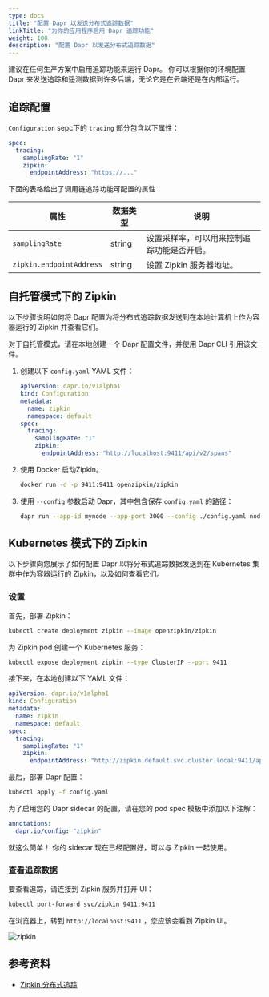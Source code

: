 ```yaml
---
type: docs
title: "配置 Dapr 以发送分布式追踪数据"
linkTitle: "为你的应用程序启用 Dapr 追踪功能"
weight: 100
description: "配置 Dapr 以发送分布式追踪数据"
---
```


建议在任何生产方案中启用追踪功能来运行 Dapr。  你可以根据你的环境配置 Dapr 来发送追踪和遥测数据到许多后端，无论它是在云端还是在内部运行。

## 追踪配置

`Configuration` sepc下的 `tracing` 部分包含以下属性：

```yml
spec:
  tracing:
    samplingRate: "1"
    zipkin:
      endpointAddress: "https://..."
```

下面的表格给出了调用链追踪功能可配置的属性：

| 属性                       | 数据类型   | 说明                    |
| ------------------------ | ------ | --------------------- |
| `samplingRate`           | string | 设置采样率，可以用来控制追踪功能是否开启。 |
| `zipkin.endpointAddress` | string | 设置 Zipkin 服务器地址。      |


## 自托管模式下的 Zipkin

以下步骤说明如何将 Dapr 配置为将分布式追踪数据发送到在本地计算机上作为容器运行的 Zipkin 并查看它们。

对于自托管模式，请在本地创建一个 Dapr 配置文件，并使用 Dapr CLI 引用该文件。

1. 创建以下 `config.yaml` YAML 文件：

   ```yaml
   apiVersion: dapr.io/v1alpha1
   kind: Configuration
   metadata:
     name: zipkin
     namespace: default
   spec:
     tracing:
       samplingRate: "1"
       zipkin:
         endpointAddress: "http://localhost:9411/api/v2/spans"
   ```

2. 使用 Docker 启动Zipkin。

   ```bash
   docker run -d -p 9411:9411 openzipkin/zipkin
   ```

3. 使用 `--config` 参数启动 Dapr，其中包含保存 `config.yaml` 的路径：

   ```bash
   dapr run --app-id mynode --app-port 3000 --config ./config.yaml node app.js
   ```


## Kubernetes 模式下的 Zipkin

以下步骤向您展示了如何配置 Dapr 以将分布式追踪数据发送到在 Kubernetes 集群中作为容器运行的 Zipkin，以及如何查看它们。

### 设置

首先，部署 Zipkin：

```bash
kubectl create deployment zipkin --image openzipkin/zipkin
```

为 Zipkin pod 创建一个 Kubernetes 服务：

```bash
kubectl expose deployment zipkin --type ClusterIP --port 9411
```

接下来，在本地创建以下 YAML 文件：

```yml
apiVersion: dapr.io/v1alpha1
kind: Configuration
metadata:
  name: zipkin
  namespace: default
spec:
  tracing:
    samplingRate: "1"
    zipkin:
      endpointAddress: "http://zipkin.default.svc.cluster.local:9411/api/v2/spans"
```

最后，部署 Dapr 配置：

```bash
kubectl apply -f config.yaml
```

为了启用您的 Dapr sidecar 的配置，请在您的 pod spec 模板中添加以下注解：

```yml
annotations:
  dapr.io/config: "zipkin"
```

就这么简单！ 你的 sidecar 现在已经配置好，可以与 Zipkin 一起使用。

### 查看追踪数据

要查看追踪，请连接到 Zipkin 服务并打开 UI：

```bash
kubectl port-forward svc/zipkin 9411:9411
```

在浏览器上，转到 `http://localhost:9411` ，您应该会看到 Zipkin UI。

![zipkin](/images/zipkin_ui.png)

## 参考资料
- [Zipkin 分布式追踪](https://zipkin.io/)

